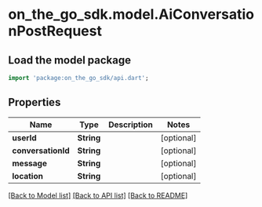 # on_the_go_sdk.model.AiConversationPostRequest

## Load the model package
```dart
import 'package:on_the_go_sdk/api.dart';
```

## Properties
Name | Type | Description | Notes
------------ | ------------- | ------------- | -------------
**userId** | **String** |  | [optional] 
**conversationId** | **String** |  | [optional] 
**message** | **String** |  | [optional] 
**location** | **String** |  | [optional] 

[[Back to Model list]](../README.md#documentation-for-models) [[Back to API list]](../README.md#documentation-for-api-endpoints) [[Back to README]](../README.md)


